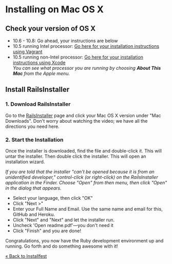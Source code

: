 # Installing on Mac OS X

## Check your version of OS X

* 10.6 - 10.8: Go ahead, your instructions are below  
* 10.5 running Intel processor:
[Go here for your installation instructions using Vagrant](/installfest/install/osx-vagrant)    
* 10.5 running non-Intel processor:
[Go here for your installation instructions using Xcode](/installfest/install/osx-10-5)  
*You can see what processor you are running by choosing **About This Mac** from the Apple menu.*

## Install RailsInstaller

### 1. Download RailsInstaller

Go to the <a href="http://railsinstaller.org" target="_blank">RailsInstaller</a> 
page and click your Mac OS X version under "Mac Downloads".
Don't worry about watching the video; we have all the directions you need here.

### 2. Start the Installation

Once the installer is downloaded, find the file and double-click it. This will untar the installer.
Then double click the installer. This will open an installation wizard. 

*If you are told that the installer "can't be opened because it is from an unidentified developer,"
control-click (or right-click) on the RailsInstaller application in the Finder.
Choose "Open" from then menu, then click "Open" in the dialog that appears.*

* Select your language, then click "OK"
* Click "Next >"
* Enter your Full Name and Email. Use the same name and email for this, GitHub and Heroku. 
* Click "Next" and "Next" and let the installer run.
* Uncheck 'Open readme.pdf'—you don't need it
* Click "Finish" and you are done!

Congratulations, you now have the Ruby development environment up and running. Go forth and do something awesome with it!

[« Back to Installfest](/installfest)
